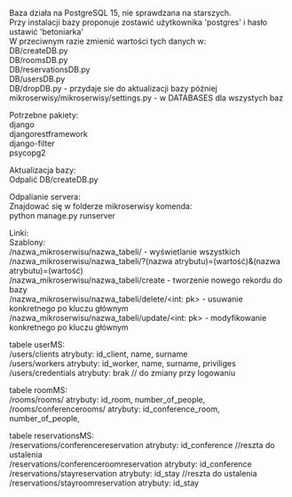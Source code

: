 Baza działa na PostgreSQL 15, nie sprawdzana na starszych.  
Przy instalacji bazy proponuje zostawić użytkownika 'postgres' i hasło ustawić 'betoniarka'  
W przeciwnym razie zmienić wartości tych danych w:  
DB/createDB.py  
DB/roomsDB.py  
DB/reservationsDB.py  
DB/usersDB.py  
DB/dropDB.py - przydaje sie do aktualizacji bazy później  
mikroserwisy/mikroserwisy/settings.py - w DATABASES dla wszystych baz  

Potrzebne pakiety:  
django  
djangorestframework  
django-filter  
psycopg2   

Aktualizacja bazy:  
Odpalić DB/createDB.py  

Odpalianie servera:  
Znajdować się w folderze mikroserwisy komenda:  
python manage.py runserver  

Linki:  
Szablony:  
/nazwa_mikroserwisu/nazwa_tabeli/ - wyświetlanie wszystkich   
/nazwa_mikroserwisu/nazwa_tabeli/?(nazwa atrybutu)=(wartość)&(nazwa atrybutu)=(wartość)  
/nazwa_mikroserwisu/nazwa_tabeli/create - tworzenie nowego rekordu do bazy  
/nazwa_mikroserwisu/nazwa_tabeli/delete/<int: pk> - usuwanie konkretnego po kluczu głównym  
/nazwa_mikroserwisu/nazwa_tabeli/update/<int: pk> - modyfikowanie konkretnego po kluczu głównym  


tabele userMS:  
/users/clients  atrybuty: id_client, name, surname   
/users/workers  atrybuty: id_worker, name, surname, priviliges  
/users/credentials  atrybuty: brak // do zmiany przy logowaniu  
  
tabele roomMS:   
/rooms/rooms/  atrybuty: id_room, number_of_people,  
/rooms/conferencerooms/  atrybuty: id_conference_room, number_of_people,  

tabele reservationsMS:   
/reservations/conferencereservation  atrybuty: id_conference //reszta do ustalenia  
/reservations/conferenceroomreservation  atrybuty: id_conference  
/reservations/stayreservation  atrybuty: id_stay //reszta do ustalenia  
/reservations/stayroomreservation  atrybuty: id_stay  
